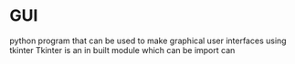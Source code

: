 # GUI
python program that can be used to make graphical user interfaces using tkinter
Tkinter is an in built module which can be import can 

